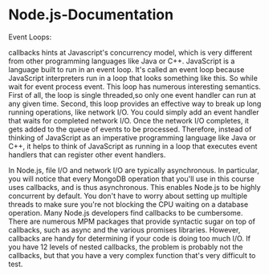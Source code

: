 # Node.js-Documentation
Event Loops:

callbacks hints at Javascript's concurrency model, which is very different from other programming languages like Java or C++.
JavaScript is a language built to run in an event loop. It's called an event loop because JavaScript interpreters run in a loop that looks something like this. So while wait for event process event. This loop has numerous interesting semantics. First of all, the loop is single threaded,so only one event handler can run at any given time. Second, this loop provides an effective way to break up long running operations, like network I/O. You could simply add an event handler that waits for completed network I/O. Once the network I/O completes, it gets added to the queue of events to be processed. Therefore, instead of thinking of JavaScript as an imperative
programming language like Java or C++, it helps to think of JavaScript as running in a loop that executes event handlers that can register other event handlers. 

 In Node.js, file I/O and network I/O are typically asynchronous. In particular, you will notice that every MongoDB operation that you'll use in this course uses callbacks, and is thus asynchronous. This enables Node.js to be highly concurrent by default. You don't have to worry about setting up multiple threads to make sure you're not blocking the CPU waiting on a database operation. Many Node.js developers find callbacks to be cumbersome. There are numerous MPM packages that provide syntactic sugar on top of callbacks, such as async and the various promises libraries. However, callbacks are handy for determining if your code is doing too much I/O. If you have
12 levels of nested callbacks, the problem is probably not the callbacks, but that you have a very complex function that's very difficult to test.
